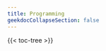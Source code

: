 ```yaml
---
title: Programming
geekdocCollapseSection: false
---
```

<!-- spellchecker-disable -->

{{< toc-tree >}}

<!-- spellchecker-enable -->
